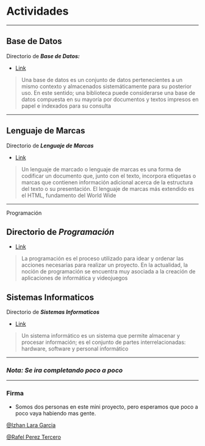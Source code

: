 # Actividades
---
## Base de Datos

Directorio de _**Base de Datos:**_

- [Link](Base_de_Datos) 

> Una base de datos es un conjunto de datos pertenecientes a un mismo contexto y almacenados sistemáticamente para su posterior uso. En este sentido; una biblioteca puede considerarse una base de datos compuesta en su mayoría por documentos y textos impresos en papel e indexados para su consulta

---
## Lenguaje de Marcas

Directorio de _**Lenguaje de Marcas**_

- [Link](Lenguaje_de_Marcas)

> Un lenguaje de marcado o lenguaje de marcas es una forma de codificar un documento que, junto con el texto, incorpora etiquetas o marcas que contienen información adicional acerca de la estructura del texto o su presentación. El lenguaje de marcas más extendido es el HTML, fundamento del World Wide

---
 Programación

Directorio de _**Programación**_
---
- [Link](Programacion)

> La programación es el proceso utilizado para idear y ordenar las acciones necesarias para realizar un proyecto. En la actualidad, la noción de programación se encuentra muy asociada a la creación de aplicaciones de informática y videojuegos

## Sistemas Informaticos

Directorio de _**Sistemas Informaticos**_

- [Link](Sistemas_Informaticos)

> Un sistema informático es un sistema que permite almacenar y procesar información; es el conjunto de partes interrelacionadas: hardware, software y personal informático

---
### _**Nota: Se ira completando poco a poco**_
---

### Firma

- Somos dos personas en este mini proyecto, pero esperamos que poco a poco vaya habiendo mas gente.

[@Izhan Lara Garcia](https://github.com/izhanlaragarcia)

[@Rafel Perez Tercero](https://github.com/rafaelpereztercero) 
